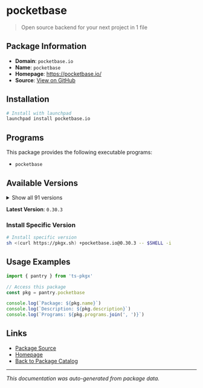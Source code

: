 # pocketbase

> Open source backend for your next project in 1 file

## Package Information

- **Domain**: `pocketbase.io`
- **Name**: `pocketbase`
- **Homepage**: https://pocketbase.io/
- **Source**: [View on GitHub](https://github.com/pkgxdev/pantry/tree/main/projects/pocketbase.io/package.yml)

## Installation

```bash
# Install with launchpad
launchpad install pocketbase.io
```

## Programs

This package provides the following executable programs:

- `pocketbase`

## Available Versions

<details>
<summary>Show all 91 versions</summary>

- `0.30.3`, `0.30.2`, `0.30.1`, `0.30.0`, `0.29.3`
- `0.29.1`, `0.29.0`, `0.28.4`, `0.28.3`, `0.28.2`
- `0.28.1`, `0.28.0`, `0.27.2`, `0.27.1`, `0.27.0`
- `0.26.6`, `0.26.5`, `0.26.4`, `0.26.3`, `0.26.2`
- `0.26.1`, `0.26.0`, `0.25.9`, `0.25.8`, `0.25.7`
- `0.25.6`, `0.25.5`, `0.25.4`, `0.25.3`, `0.25.2`
- `0.25.1`, `0.25.0`, `0.24.3`, `0.24.2`, `0.24.1`
- `0.24.0`, `0.23.12`, `0.23.11`, `0.23.10`, `0.23.9`
- `0.23.8`, `0.23.7`, `0.23.6`, `0.23.5`, `0.23.4`
- `0.23.3`, `0.23.2`, `0.23.1`, `0.23.0`, `0.22.36`
- `0.22.35`, `0.22.34`, `0.22.33`, `0.22.32`, `0.22.31`
- `0.22.30`, `0.22.29`, `0.22.28`, `0.22.27`, `0.22.26`
- `0.22.25`, `0.22.24`, `0.22.23`, `0.22.22`, `0.22.21`
- `0.22.20`, `0.22.19`, `0.22.18`, `0.22.17`, `0.22.16`
- `0.22.15`, `0.22.14`, `0.22.13`, `0.22.12`, `0.22.11`
- `0.22.10`, `0.22.9`, `0.22.8`, `0.22.7`, `0.22.6`
- `0.22.5`, `0.22.4`, `0.22.3`, `0.22.2`, `0.22.1`
- `0.22.0`, `0.21.3`, `0.21.2`, `0.21.1`, `0.21.0`
- `0.20.7`

</details>

**Latest Version**: `0.30.3`

### Install Specific Version

```bash
# Install specific version
sh <(curl https://pkgx.sh) +pocketbase.io@0.30.3 -- $SHELL -i
```

## Usage Examples

```typescript
import { pantry } from 'ts-pkgx'

// Access this package
const pkg = pantry.pocketbase

console.log(`Package: ${pkg.name}`)
console.log(`Description: ${pkg.description}`)
console.log(`Programs: ${pkg.programs.join(', ')}`)
```

## Links

- [Package Source](https://github.com/pkgxdev/pantry/tree/main/projects/pocketbase.io/package.yml)
- [Homepage](https://pocketbase.io/)
- [Back to Package Catalog](../../package-catalog.md)

---

*This documentation was auto-generated from package data.*
